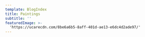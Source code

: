 ```yaml
---
template: BlogIndex
title: Paintings
subtitle: ''
featuredImage: >-
  'https://ucarecdn.com/8be6a6b5-8aff-401d-ae13-e6dc4d2ade97/'
---
```

